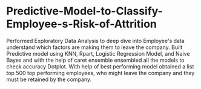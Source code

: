 # Predictive-Model-to-Classify-Employee-s-Risk-of-Attrition

Performed Exploratory Data Analysis to deep dive into Employee's data understand which factors are making them to leave the company.
Built Predictive model using KNN, Rpart, Logistic Regression Model, and Naive Bayes and with the help of caret ensemble ensembled all the models to check accuracy Dotplot. With help of best performing model obtained a list top 500 top performing employees, who might leave the company and they must be retained by the company. 
